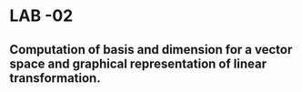 # LAB -02
## Computation of basis and dimension for a vector space and graphical representation of linear transformation.
